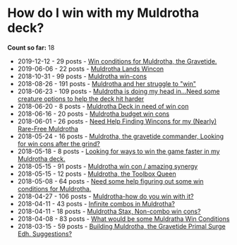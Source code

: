 # How do I win with my Muldrotha deck?

**Count so far:** 18

* 2019-12-12 - 29 posts - [Win conditions for Muldrotha, the Gravetide.](https://www.reddit.com/r/EDH/comments/e9i7gj/win_conditions_for_muldrotha_the_gravetide/)
* 2019-06-06 - 22 posts - [Muldrotha Lands Wincon](https://www.reddit.com/r/EDH/comments/bxhuh8/muldrotha_lands_wincon/)
* 2018-10-31 - 99 posts - [Muldrotha win-cons](https://www.reddit.com/r/EDH/comments/9svl90/muldrotha_wincons/)
* 2018-08-26 - 191 posts - [Muldrotha and her struggle to "win"](https://www.reddit.com/r/EDH/comments/9ae93p/muldrotha_and_her_struggle_to_win/)
* 2018-06-23 - 109 posts - [Muldrotha is doing my head in...Need some creature options to help the deck hit harder](https://www.reddit.com/r/EDH/comments/8ta396/muldrotha_is_doing_my_head_inneed_some_creature/)
* 2018-06-20 - 8 posts - [Muldrotha Deck in need of win con](https://www.reddit.com/r/EDH/comments/8sjro9/muldrotha_deck_in_need_of_win_con/)
* 2018-06-16 - 20 posts - [Muldrotha budget win cons](https://www.reddit.com/r/EDH/comments/8ri41i/muldrotha_budget_win_cons/)
* 2018-06-01 - 26 posts - [Need Help Finding Wincons for my (Nearly) Rare-Free Muldrotha](https://www.reddit.com/r/EDH/comments/8nokee/need_help_finding_wincons_for_my_nearly_rarefree/)
* 2018-05-24 - 16 posts - [Muldrotha, the gravetide commander, Looking for win cons after the grind?](https://www.reddit.com/r/EDH/comments/8losvs/muldrotha_the_gravetide_commander_looking_for_win/)
* 2018-05-18 - 8 posts - [Looking for ways to win the game faster in my Muldrotha deck.](https://www.reddit.com/r/EDH/comments/8kv3ds/looking_for_ways_to_win_the_game_faster_in_my/)
* 2018-05-15 - 91 posts - [Muldrotha win con / amazing synergy](https://www.reddit.com/r/EDH/comments/8jiauf/muldrotha_win_con_amazing_synergy/)
* 2018-05-15 - 12 posts - [Muldrotha, the Toolbox Queen](https://www.reddit.com/r/EDH/comments/8jp1pz/muldrotha_the_toolbox_queen/)
* 2018-05-08 - 64 posts - [Need some help figuring out some win conditions for Muldrotha.](https://www.reddit.com/r/EDH/comments/8hxb1a/need_some_help_figuring_out_some_win_conditions/)
* 2018-04-27 - 106 posts - [Muldrotha-how do you win with it?](https://www.reddit.com/r/EDH/comments/8farjq/muldrothahow_do_you_win_with_it/ )
* 2018-04-11 - 43 posts - [Infinite combos in Muldrotha?](https://www.reddit.com/r/EDH/comments/8bemms/infinite_combos_in_muldrotha/)
* 2018-04-11 - 18 posts - [Muldrotha Stax, Non-combo win cons?](https://www.reddit.com/r/EDH/comments/8bjbfi/deck_help_muldrotha_stax_noncombo_win_cons/)
* 2018-04-08 - 83 posts - [What would be some Muldratha Win Conditions](https://www.reddit.com/r/EDH/comments/8apu5k/what_would_be_some_muldratha_win_conditions/)
* 2018-03-15 - 59 posts - [Building Muldrotha, the Gravetide Primal Surge Edh. Suggestions?](https://www.reddit.com/r/EDH/comments/84jo3z/building_muldrotha_the_gravetide_primal_surge_edh/)